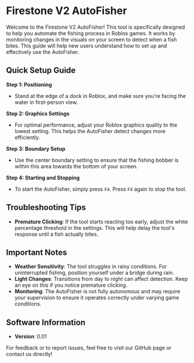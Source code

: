 # Firestone V2 AutoFisher

Welcome to the Firestone V2 AutoFisher! This tool is specifically designed to help you automate the fishing process in Roblox games. It works by monitoring changes in the visuals on your screen to detect when a fish bites. This guide will help new users understand how to set up and effectively use the AutoFisher.

## Quick Setup Guide

**Step 1: Positioning**
- Stand at the edge of a dock in Roblox, and make sure you're facing the water in first-person view.

**Step 2: Graphics Settings**
- For optimal performance, adjust your Roblox graphics quality to the lowest setting. This helps the AutoFisher detect changes more efficiently.

**Step 3: Boundary Setup**
- Use the center boundary setting to ensure that the fishing bobber is within this area towards the bottom of your screen.

**Step 4: Starting and Stopping**
- To start the AutoFisher, simply press `F4`. Press `F4` again to stop the tool.

## Troubleshooting Tips

- **Premature Clicking**: If the tool starts reacting too early, adjust the white percentage threshold in the settings. This will help delay the tool's response until a fish actually bites.
  
## Important Notes

- **Weather Sensitivity**: The tool struggles in rainy conditions. For uninterrupted fishing, position yourself under a bridge during rain.
- **Light Changes**: Transitions from day to night can affect detection. Keep an eye on this if you notice premature clicking.
- **Monitoring**: The AutoFisher is not fully autonomous and may require your supervision to ensure it operates correctly under varying game conditions.

## Software Information

- **Version**: 0.01

For feedback or to report issues, feel free to visit our GitHub page or contact us directly!
